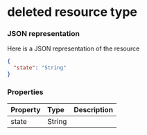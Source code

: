 # deleted resource type



### JSON representation

Here is a JSON representation of the resource

```json
{
  "state": "String"
}

```
### Properties
| Property	   | Type	|Description|
|:---------------|:--------|:----------|
|state|String||

<!-- uuid: 4ba1322e-323d-4111-834f-94fdb05ccd73
2015-10-09 18:16:06 UTC -->